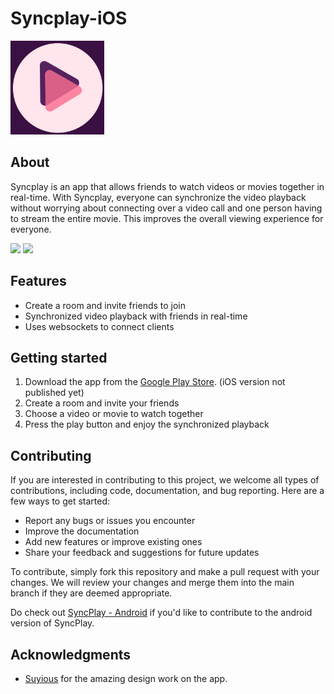 # Syncplay-iOS

<img src="https://github.com/costomato/SyncPlay/blob/main/app/src/debug/ic_launcher-playstore.png" width="150px">

## About
Syncplay is an app that allows friends to watch videos or movies together in real-time. With Syncplay, everyone can synchronize the video playback without worrying about connecting over a video call and one person having to stream the entire movie. This improves the overall viewing experience for everyone.

<img src="https://github.com/costomato/SyncPlay-iOS/blob/main/SyncPlay/docs/ss1.png" width="600px">
<img src="https://github.com/costomato/SyncPlay-iOS/blob/main/SyncPlay/docs/ss2.png" width="600px">

## Features
- Create a room and invite friends to join
- Synchronized video playback with friends in real-time
- Uses websockets to connect clients

## Getting started
1. Download the app from the [Google Play Store](https://play.google.com/store/apps/details?id=com.flyprosper.syncplay). (iOS version not published yet)
2. Create a room and invite your friends
3. Choose a video or movie to watch together
4. Press the play button and enjoy the synchronized playback

## Contributing
If you are interested in contributing to this project, we welcome all types of contributions, including code, documentation, and bug reporting. Here are a few ways to get started:

- Report any bugs or issues you encounter
- Improve the documentation
- Add new features or improve existing ones
- Share your feedback and suggestions for future updates

To contribute, simply fork this repository and make a pull request with your changes. We will review your changes and merge them into the main branch if they are deemed appropriate.

Do check out [SyncPlay - Android](https://github.com/costomato/SyncPlay) if you'd like to contribute to the android version of SyncPlay.

## Acknowledgments
- [Suyious](https://github.com/Suyious) for the amazing design work on the app.

